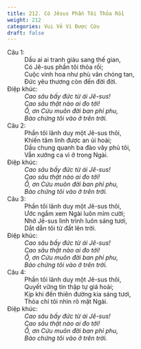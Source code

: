 ```yaml
---
title: 212. Có Jêsus Phần Tôi Thỏa Rồi
weight: 212
categories: Vui Vẻ Vì Được Cứu
draft: false
---
```

<dl><dt>Câu 1:</dt><dd data-verse="1">Dầu ai ai tranh giàu sang thế gian, <br/>Có Jê-sus phần tôi thỏa rồi; <br/>Cuộc vinh hoa như phù vân chóng tan, <br/>Đức yêu thương còn đến đời đời. </dd><dt>Điệp khúc:</dt><dd data-chorus="1"><em>Cao sâu bấy đức từ ái Jê-sus! <br/>Cao sâu thật nào ai đo tới! <br/>Ồ, ơn Cứu muôn đời ban phỉ phu, <br/>Bảo chứng tôi vào ở trên trời. </em></dd><dt>Câu 2:</dt><dd data-verse="2">Phần tôi lãnh duy một Jê-sus thôi, <br/>Khiến tâm linh được an ủi hoài; <br/>Dầu chung quanh ba đào vây phủ tôi, <br/>Vẫn xướng ca vì ở trong Ngài. </dd><dt>Điệp khúc:</dt><dd data-chorus="1"><em>Cao sâu bấy đức từ ái Jê-sus! <br/>Cao sâu thật nào ai đo tới! <br/>Ồ, ơn Cứu muôn đời ban phỉ phu, <br/>Bảo chứng tôi vào ở trên trời. </em></dd><dt>Câu 3:</dt><dd data-verse="3">Phần tôi lãnh duy một Jê-sus thôi, <br/>Ước ngắm xem Ngài luôn mỉm cười; <br/>Nhờ Jê-sus linh trình luôn sáng tươi, <br/>Dắt dẫn tôi từ đất lên trời. </dd><dt>Điệp khúc:</dt><dd data-chorus="1"><em>Cao sâu bấy đức từ ái Jê-sus! <br/>Cao sâu thật nào ai đo tới! <br/>Ồ, ơn Cứu muôn đời ban phỉ phu, <br/>Bảo chứng tôi vào ở trên trời. </em></dd><dt>Câu 4:</dt><dd data-verse="4">Phần tôi lãnh duy một Jê-sus thôi, <br/>Quyết vững tin thập tự giá hoài; <br/>Kịp khi đến thiên đường kia sáng tươi, <br/>Thỏa chí tôi nhìn rõ mặt Ngài. </dd><dt>Điệp khúc:</dt><dd data-chorus="1"><em>Cao sâu bấy đức từ ái Jê-sus! <br/>Cao sâu thật nào ai đo tới! <br/>Ồ, ơn Cứu muôn đời ban phỉ phu, <br/>Bảo chứng tôi vào ở trên trời. </em></dd></dl>